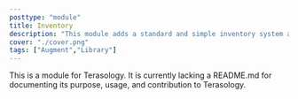 ```yaml
---
posttype: "module" 
title: Inventory
description: "This module adds a standard and simple inventory system as well as hooks for other modules"
cover: "./cover.png"
tags: ["Augment","Library"]
---
```

This is a module for Terasology. It is currently lacking a README.md for documenting its purpose, usage, and contribution to Terasology.